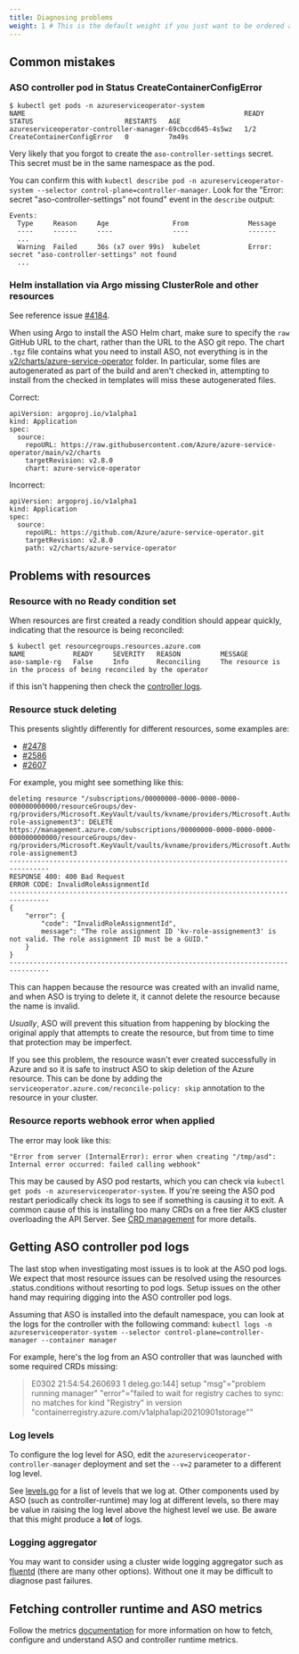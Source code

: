 ```yaml
---
title: Diagnosing problems
weight: 1 # This is the default weight if you just want to be ordered alphabetically
---
```

## Common mistakes

### ASO controller pod in Status CreateContainerConfigError
```
$ kubectl get pods -n azureserviceoperator-system
NAME                                                       READY   STATUS                       RESTARTS   AGE
azureserviceoperator-controller-manager-69cbccd645-4s5wz   1/2     CreateContainerConfigError   0          7m49s
```

Very likely that you forgot to create the `aso-controller-settings` secret. This secret must be in
the same namespace as the pod. 

You can confirm this with `kubectl describe pod -n azureserviceoperator-system --selector control-plane=controller-manager`.
Look for the "Error: secret "aso-controller-settings" not found" event in the `describe` output:

```
Events:
  Type     Reason     Age                From               Message
  ----     ------     ----               ----               -------
  ...
  Warning  Failed     36s (x7 over 99s)  kubelet            Error: secret "aso-controller-settings" not found
  ...
```

### Helm installation via Argo missing ClusterRole and other resources

See reference issue [#4184](https://github.com/Azure/azure-service-operator/issues/4184).

When using Argo to install the ASO Helm chart, make sure to specify the `raw` GitHub URL to the chart, rather than
the URL to the ASO git repo. The chart `.tgz` file contains what you need to install ASO, not everything is in the
[v2/charts/azure-service-operator](https://github.com/Azure/azure-service-operator/tree/main/v2/charts/azure-service-operator) 
folder. In particular, some files are autogenerated as part of the build and aren't checked in, attempting to install
from the checked in templates will miss these autogenerated files.

Correct:

```
apiVersion: argoproj.io/v1alpha1
kind: Application
spec:
  source:
    repoURL: https://raw.githubusercontent.com/Azure/azure-service-operator/main/v2/charts
    targetRevision: v2.8.0
    chart: azure-service-operator
```

Incorrect:

```
apiVersion: argoproj.io/v1alpha1
kind: Application
spec:
  source:
    repoURL: https://github.com/Azure/azure-service-operator.git
    targetRevision: v2.8.0
    path: v2/charts/azure-service-operator
```

## Problems with resources

### Resource with no Ready condition set
When resources are first created a ready condition should appear quickly, indicating that the resource is being reconciled:
```
$ kubectl get resourcegroups.resources.azure.com 
NAME            READY     SEVERITY   REASON          MESSAGE
aso-sample-rg   False     Info       Reconciling     The resource is in the process of being reconciled by the operator   
```
if this isn't happening then check the [controller logs](#getting-aso-controller-pod-logs).

### Resource stuck deleting 

This presents slightly differently for different resources, some examples are:

* [#2478](https://github.com/Azure/azure-service-operator/issues/2478)
* [#2586](https://github.com/Azure/azure-service-operator/issues/2586)
* [#2607](https://github.com/Azure/azure-service-operator/issues/2607)

For example, you might see something like this:
```
deleting resource "/subscriptions/00000000-0000-0000-0000-000000000000/resourceGroups/dev-rg/providers/Microsoft.KeyVault/vaults/kvname/providers/Microsoft.Authorization/roleAssignments/kv-role-assignement3": DELETE https://management.azure.com/subscriptions/00000000-0000-0000-0000-000000000000/resourceGroups/dev-rg/providers/Microsoft.KeyVault/vaults/kvname/providers/Microsoft.Authorization/roleAssignments/kv-role-assignement3
--------------------------------------------------------------------------------
RESPONSE 400: 400 Bad Request
ERROR CODE: InvalidRoleAssignmentId
--------------------------------------------------------------------------------
{
    "error": {
        "code": "InvalidRoleAssignmentId",
        message": "The role assignment ID 'kv-role-assignement3' is not valid. The role assignment ID must be a GUID."
    }
}
--------------------------------------------------------------------------------
```

This can happen because the resource was created with an invalid name, and when ASO is trying to delete it,
it cannot delete the resource because the name is invalid.

_Usually_, ASO will prevent this situation from happening by blocking the original apply that attempts to create the resource, 
but from time to time that protection may be imperfect.

If you see this problem, the resource wasn't ever created successfully in Azure and so it is safe to instruct ASO to 
skip deletion of the Azure resource. This can be done by adding the `serviceoperator.azure.com/reconcile-policy: skip` 
annotation to the resource in your cluster.

### Resource reports webhook error when applied

The error may look like this:
```
"Error from server (InternalError): error when creating "/tmp/asd": Internal error occurred: failed calling webhook"
```

This may be caused by ASO pod restarts, which you can check via `kubectl get pods -n azureserviceoperator-system`. If 
you're seeing the ASO pod restart periodically check its logs to see if something is causing it to exit. A common cause 
of this is installing too many CRDs on a free tier AKS cluster overloading the API Server. See 
[CRD management](../crd-management/) for more details. 

## Getting ASO controller pod logs
The last stop when investigating most issues is to look at the ASO pod logs. We expect that
most resource issues can be resolved using the resources .status.conditions without resorting to 
pod logs. Setup issues on the other hand may requiring digging into the ASO controller pod logs.

Assuming that ASO is installed into the default namespace, you can look at the logs for the controller
with the following command: 
`kubectl logs -n azureserviceoperator-system --selector control-plane=controller-manager --container manager`

For example, here's the log from an ASO controller that was launched with some required CRDs missing:
> E0302 21:54:54.260693       1 deleg.go:144] setup "msg"="problem running manager" "error"="failed to wait for registry caches to sync: no matches for kind \"Registry\" in version \"containerregistry.azure.com/v1alpha1api20210901storage\""

### Log levels
To configure the log level for ASO, edit the `azureserviceoperator-controller-manager` deployment and 
set the `--v=2` parameter to a different log level.

See [levels.go](https://github.com/Azure/azure-service-operator/blob/main/v2/internal/logging/levels.go) for a list of levels that we log at. Other components used
by ASO (such as controller-runtime) may log at different levels, so there may be value in raising the log level
above the highest level we use. Be aware that this might produce a **lot** of logs.

### Logging aggregator
You may want to consider using a cluster wide logging aggregator such as [fluentd](https://www.fluentd.org/) (there are many other options).
Without one it may be difficult to diagnose past failures.

## Fetching controller runtime and ASO metrics

Follow the metrics [documentation](https://github.com/Azure/azure-service-operator/blob/main/docs/hugo/content/guide/metrics.md) for more information on how to fetch, configure and understand ASO and controller runtime metrics. 